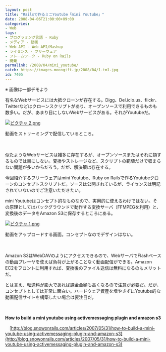```yaml
---
layout: post
title: "Railsで作るミニYoutube「mini Youtube」"
date: 2008-04-06T21:00:00+09:00
categories:
- Web
tags: 
- プログラミング言語 - Ruby
- メディア - 動画
- Web API - Web API/Mashup
- ライセンス - フリーウェア
- フレームワーク - Ruby on Rails
- 開発
permalink: /2008/04/mini_youtube/
catch: https://images.moongift.jp/2008/04/1-tm1.jpg
id: 7405
---
```

※ 画像は一部デモより

  

有名なWebサービスには大抵クローンが存在する。Digg、Del.icio.us、flickr、Twitterなどはクローンスクリプトがあり、オープンソースで利用できるものも数多い。だが、あまり目にしないWebサービスがある。それがYoutubeだ。

  

[![ピクチャ 2.png](https://images.moongift.jp/2008/04/2-tm2.jpg)](https://images.moongift.jp/2008/04/23.jpg)  
  
動画をストリーミングで配信しているところ。

  

　

  

似たようなWebサービスは雑多に存在するが、オープンソースまたはそれに類するものでは目にしない。変換やストレージなど、スクリプトの範疇だけで収まらない問題が多いからだろう。だが、解決策は存在する。

  

今回紹介するフリーウェアはmini Youtube、Ruby on Railsで作るYoutubeクローンのコンセプトスクリプトだ。ソースは公開されているが、ライセンスは明記されていないのでご注意いただきたい。

  
  
<!--more-->  

mini Youtubeはコンセプト的なものなので、実用的に使えるわけではない。その原理としてはバックグラウンドで動作する変換サーバ（FFMPEGを利用）と、変換後のデータをAmazon S3に保存するところにある。

  

[![ピクチャ 1.png](https://images.moongift.jp/2008/04/1-tm1.jpg)](https://images.moongift.jp/2008/04/12.jpg)  
  
動画をアップロードする画面。コンセプトなのでデザインはない。

  

　

  

Amazon S3はWebDAVのようにアクセスできるので、WebサーバでFlashベースの動画プレーヤを使えば負荷が上がることなく動画配信ができる。Amazon EC2をフロントに利用すれば、変換後のファイル送信は無料になるのもメリットだ。

  

とは言え、転送料が膨大であれば課金金額も高くなるので注意が必要だ。だが、コンセプトとしては非常に面白い。ハードウェア資産を増やさずにYoutube的な動画配信サイトを構築したい場合は要注目だ。

  

　

  

**How to build a mini youtube using activemessaging plugin and amazon s3**  
  
　[http://blog.snowonrails.com/articles/2007/05/31/how-to-build-a-mini-youtube-using-activemessaging-plugin-and-amazon-s3](http://blog.snowonrails.com/articles/2007/05/31/how-to-build-a-mini-youtube-using-activemessaging-plugin-and-amazon-s3)

  
